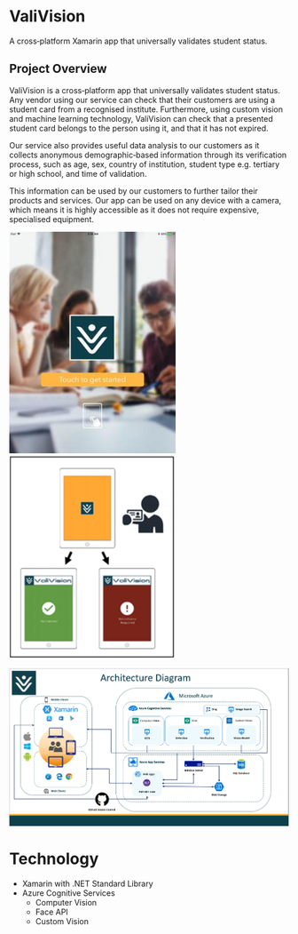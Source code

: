 # ValiVision
A cross‐platform Xamarin app that universally validates student status.

## Project Overview

ValiVision is a cross‐platform app that universally validates student status. Any vendor using our service can check
that their customers are using a student card from a recognised institute. Furthermore, using custom vision and
machine learning technology, ValiVision can check that a presented student card belongs to the person using it,
and that it has not expired. 

Our service also provides useful data analysis to our customers as it collects anonymous
demographic‐based information through its verification process, such as age, sex, country of institution, student
type e.g. tertiary or high school, and time of validation. 

This information can be used by our customers to further
tailor their products and services. Our app can be used on any device with a camera, which means it is highly
accessible as it does not require expensive, specialised equipment.

<p>
<img src="img/1.jpg"  width="300"/>
<img src="img/2.png"  width="300"/>
</p>

<p>
<img src="img/Architecture Diagram.PNG"  width="600"/>
</p>

# Technology

- Xamarin with .NET Standard Library 
- Azure Cognitive Services
    * Computer Vision
    * Face API
    * Custom Vision
